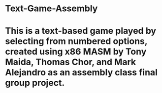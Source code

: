 # Text-Game-Assembly
# This is a text-based game played by selecting from numbered options, created using x86 MASM by Tony Maida, Thomas Chor, and Mark Alejandro as an assembly class final group project. 